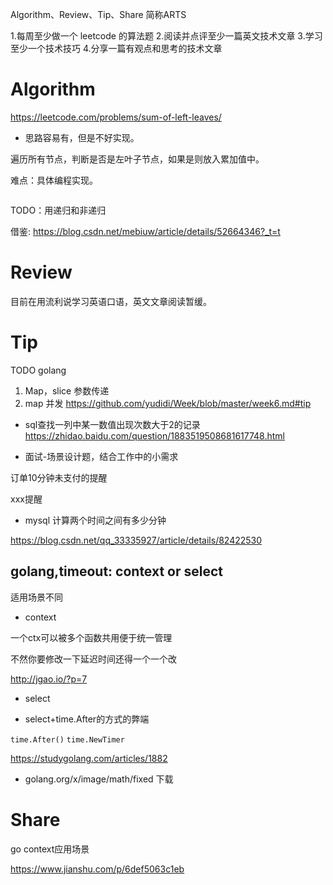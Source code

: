 Algorithm、Review、Tip、Share 简称ARTS

1.每周至少做一个 leetcode 的算法题 2.阅读并点评至少一篇英文技术文章 3.学习至少一个技术技巧 4.分享一篇有观点和思考的技术文章

# Algorithm

https://leetcode.com/problems/sum-of-left-leaves/

* 思路容易有，但是不好实现。

遍历所有节点，判断是否是左叶子节点，如果是则放入累加值中。

难点：具体编程实现。

```
```

TODO：用递归和非递归

借鉴:
https://blog.csdn.net/mebiuw/article/details/52664346?_t=t

# Review
目前在用流利说学习英语口语，英文文章阅读暂缓。

# Tip 

TODO golang
1. Map，slice 参数传递
2. map 并发 https://github.com/yudidi/Week/blob/master/week6.md#tip

* sql查找一列中某一数值出现次数大于2的记录
https://zhidao.baidu.com/question/1883519508681617748.html


* 面试-场景设计题，结合工作中的小需求

订单10分钟未支付的提醒

xxx提醒

* mysql 计算两个时间之间有多少分钟

https://blog.csdn.net/qq_33335927/article/details/82422530


## golang,timeout: context or select

适用场景不同

* context

一个ctx可以被多个函数共用便于统一管理

不然你要修改一下延迟时间还得一个一个改

http://jgao.io/?p=7


* select

* select+time.After的方式的弊端

 `time.After()`
 `time.NewTimer`

https://studygolang.com/articles/1882


* golang.org/x/image/math/fixed 下载


# Share

go context应用场景

https://www.jianshu.com/p/6def5063c1eb


